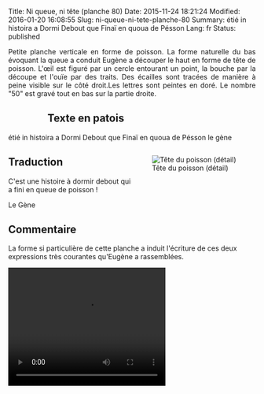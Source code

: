 Title: Ni queue, ni tête (planche 80)
Date: 2015-11-24 18:21:24
Modified: 2016-01-20 16:08:55
Slug: ni-queue-ni-tete-planche-80
Summary: étié in histoira a Dormi Debout que Finaï en quoua de Pésson
Lang: fr
Status: published

<p style="text-align:justify;">Petite planche verticale en forme de poisson. La forme naturelle du bas évoquant la queue a conduit Eugène a découper le haut en forme de tête de poisson. L'œil est figuré par un cercle entourant un point, la bouche par la découpe et l'ouïe par des traits. Des écailles sont tracées de manière à peine visible sur le côté droit.Les lettres sont peintes en doré. Le nombre "50" est gravé tout en bas sur la partie droite.</p>

<figure class="image-block" style="float: left;">
  <img alt="" src="{static}/images/planche_80.png">
  <figcaption style="max-width: 182px"></figcaption>
</figure>

## Texte en patois
étié in histoira a Dormi Debout que Finaï en quoua de Pésson              le  gène

<figure class="image-block" style="float: right;">
  <img alt="Tête du poisson (détail)" src="{static}/images/planche_80_detail_de_la_tete-2.png">
  <figcaption style="max-width: 230px">Tête du poisson (détail)</figcaption>
</figure>


## Traduction
C'est une histoire à dormir debout qui a fini en queue de poisson !

Le Gène

## Commentaire
La forme si particulière de cette planche a induit l'écriture de ces deux expressions très courantes qu'Eugène a rassemblées.


<video width="320" height="240" controls>
  <source src="{static}/videos/video_80.mp4" type="video/mp4">
</video>
